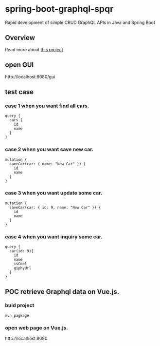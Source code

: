 # spring-boot-graphql-spqr
Rapid development of simple CRUD GraphQL APIs in Java and Spring Boot

## Overview
Read more about [this project](https://medium.com/@iguissouma/rapid-development-of-simple-crud-graphql-apis-in-java-and-spring-boot-bafc4e8d387a) 

## open GUI 
http://localhost:8080/gui

## test case
### case 1 when you want find all cars.
```
query {
  cars {
    id
    name
  }
}
```

### case 2 when you want save new car.
```
mutation {
  saveCar(car: { name: "New Car" }) {
    id
    name
  }
}
```

### case 3 when you want update some car.
```
mutation {
  saveCar(car: { id: 9, name: "New Car" }) {
    id
    name
  }
}
```

### case 4 when you want inquiry some car.
```
query {
  car(id: 9){
    id
    name
    isCool
    giphyUrl
  }
}
```

## POC retrieve Graphql data on Vue.js.


### buid project
```
mvn pagkage
```

### open web page on Vue.js. 
http://localhost:8080

